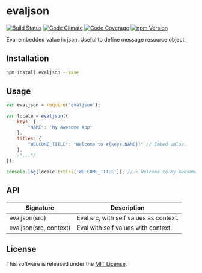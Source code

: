 evaljson
==========

<!-- Badge Start -->
<a name="badges"></a>

[![Build Status][bd_travis_shield_url]][bd_travis_url]
[![Code Climate][bd_codeclimate_shield_url]][bd_codeclimate_url]
[![Code Coverage][bd_codeclimate_coverage_shield_url]][bd_codeclimate_url]
[![npm Version][bd_npm_shield_url]][bd_npm_url]

[bd_repo_url]: https://github.com/okunishinishi/evaljson
[bd_travis_url]: http://travis-ci.org/okunishinishi/evaljson
[bd_travis_shield_url]: http://img.shields.io/travis/okunishinishi/evaljson.svg?style=flat
[bd_license_url]: https://github.com/okunishinishi/evaljson/blob/master/LICENSE
[bd_codeclimate_url]: http://codeclimate.com/github/okunishinishi/evaljson
[bd_codeclimate_shield_url]: http://img.shields.io/codeclimate/github/okunishinishi/evaljson.svg?style=flat
[bd_codeclimate_coverage_shield_url]: http://img.shields.io/codeclimate/coverage/github/okunishinishi/evaljson.svg?style=flat
[bd_gemnasium_url]: https://gemnasium.com/okunishinishi/evaljson
[bd_gemnasium_shield_url]: https://gemnasium.com/okunishinishi/evaljson.svg
[bd_npm_url]: http://www.npmjs.org/package/evaljson
[bd_npm_shield_url]: http://img.shields.io/npm/v/evaljson.svg?style=flat

<!-- Badge End -->


<!-- Description Start -->
<a name="description"></a>

Eval embedded value in json. Useful to define message resource object.

<!-- Description End -->



<!-- Sections Start -->
<a name="sections"></a>

Installation
-----

```bash
npm install evaljson --save
```
Usage
-----

```javascript
var evaljson = require('evaljson');

var locale = evaljson({
    keys: {
        "NAME": "My Awesome App"
    },
    titles: {
        "WELCOME_TITLE": "Welcome to #{keys.NAME}!" // Embed value.
    },
    /*...*/
});

console.log(locale.titles['WELCOME_TITLE']); //-> Welcome to My Awesome App!
````

API
---

| Signature | Description |
| --------- | ----------- |
| evaljson(src) | Eval src, with self values as context. |
| evaljson(src, context) | Eval with self values with context. |



<!-- Sections Start -->


<!-- LICENSE Start -->
<a name="license"></a>

License
-------
This software is released under the [MIT License](https://github.com/okunishinishi/evaljson/blob/master/LICENSE).

<!-- LICENSE End -->


